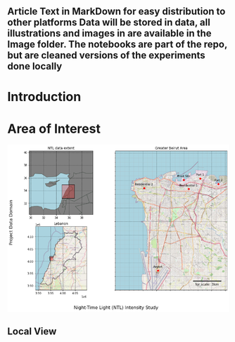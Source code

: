 Article Text in MarkDown for easy distribution to other platforms
Data will be stored in data, all illustrations and images in are available in the Image folder.
The notebooks are part of the repo, but are cleaned versions of the experiments done locally
---

<h1> Introduction </h1>

<h1> Area of Interest </h1>


![Alt text](Figures\F1_map1.png?raw=true "Title")

<h2> Local View </h2>



